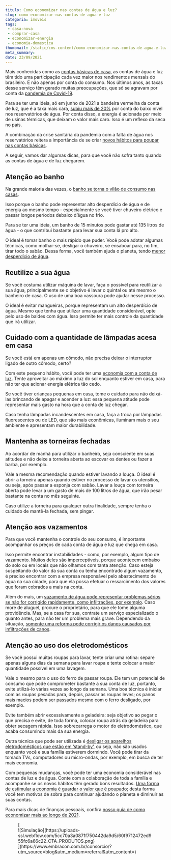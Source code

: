 ```yaml
---
titulo: Como economizar nas contas de água e luz?
slug: como-economizar-nas-contas-de-agua-e-luz
categoria: imoveis
tags:
 - casa-nova
 - comprar-casa
 - economizar-energia
 - economia-domestica
thumbnail: /static/cms-content/como-economizar-nas-contas-de-agua-e-luz.jpg
meta_summary: 
date: 23/09/2021
---
```

Mais conhecidas como as [contas básicas de casa](https://www.embracon.com.br/blog/como-economizar-nas-contas-de-casa-em-tempos-de-crise-economica), as contas de água e luz têm tido uma participação cada vez maior nos rendimentos mensais do brasileiro. E não apenas por conta do consumo. Nos últimos anos, as taxas desse serviço têm gerado muitas preocupações, que só se agravam por conta da [pandemia de Covid-19](https://www.embracon.com.br/blog/como-economizar-nas-contas-de-casa-em-tempos-de-crise-economica).

Para se ter uma ideia, só em junho de 2021 a bandeira vermelha da conta de luz, que é a taxa mais cara, [subiu mais de 20%](https://www1.folha.uol.com.br/mercado/2021/06/conta-de-luz-deve-subir-com-reajuste-acima-de-20-na-bandeira-vermelha.shtml) por conta do baixo nível nos reservatórios de água. Por conta disso, a energia é acionada por meio de usinas térmicas, que deixam o valor mais caro. Isso é um reflexo da seca no país.

A combinação da crise sanitária da pandemia com a falta de água nos reservatórios reitera a importância de se criar [novos hábitos para poupar nas contas básicas](https://www.embracon.com.br/blog/como-guardar-dinheiro-em-tempos-de-pandemia).

A seguir, vamos dar algumas dicas, para que você não sofra tanto quando as contas de água e de luz chegarem.

Atenção ao banho 
-----------------

Na grande maioria das vezes, o [banho se torna o vilão de consumo nas casas](https://www.embracon.com.br/blog/como-economizar-nos-principais-gastos-da-vida).

Isso porque o banho pode representar alto desperdício de água e de energia ao mesmo tempo - especialmente se você tiver chuveiro elétrico e passar longos períodos debaixo d’água no frio.

Para se ter uma ideia, um banho de 15 minutos pode gastar até 135 litros de água - o que contribui bastante para levar sua conta lá pro alto.

O ideal é tomar banho o mais rápido que puder. Você pode adotar algumas técnicas, como molhar-se, desligar o chuveiro, se ensaboar para, no fim, tirar todo o sabão. Dessa forma, você também ajuda o planeta, tendo [menor desperdício de água](https://www.embracon.com.br/blog/10-principais-dicas-para-transformar-sua-residencia-em-uma-casa-sustentavel).

Reutilize a sua água 
---------------------

Se você costuma utilizar máquina de lavar, faça o possível para reutilizar a sua água, principalmente se o objetivo é lavar o quintal ou até mesmo o banheiro de casa. O uso de uma boa vassoura pode ajudar nesse processo.

O ideal é evitar mangueiras, porque representam um alto desperdício de água. Mesmo que tenha que utilizar uma quantidade considerável, opte pelo uso de baldes com água. Isso permite ter mais controle da quantidade que irá utilizar.

Cuidado com a quantidade de lâmpadas acesa em casa 
---------------------------------------------------

Se você está em apenas um cômodo, não precisa deixar o interruptor ligado de outro cômodo, certo?

Com este pequeno hábito, você pode ter uma [economia com a conta de luz](https://www.embracon.com.br/blog/5-dicas-indispensaveis-para-voce-economizar-energia-eletrica). Tente aproveitar ao máximo a luz do sol enquanto estiver em casa, para não ter que acionar energia elétrica tão cedo.

Se você tiver crianças pequenas em casa, tome o cuidado para não deixá-las brincando de apagar e acender a luz: essa pequena atitude pode representar mais gasto na hora que a conta de luz chegar.

Caso tenha lâmpadas incandescentes em casa, faça a troca por lâmpadas fluorescentes ou de LED, que são mais econômicas, iluminam mais o seu ambiente e apresentam maior durabilidade.

Mantenha as torneiras fechadas 
-------------------------------

Ao acordar de manhã para utilizar o banheiro, seja consciente em suas atitudes e não deixe a torneira aberta ao escovar os dentes ou fazer a barba, por exemplo.

Vale a mesma recomendação quando estiver lavando a louça. O ideal é abrir a torneira apenas quando estiver no processo de lavar os utensílios, ou seja, após passar a esponja com sabão. Lavar a louça com torneira aberta pode levar a um gasto de mais de 100 litros de água, que irão pesar bastante na conta no mês seguinte.

Caso utilize a torneira para qualquer outra finalidade, sempre tenha o cuidado de mantê-la fechada, sem pingar.

Atenção aos vazamentos 
-----------------------

Para que você mantenha o controle do seu consumo, é importante acompanhar os preços de cada conta de água e luz que chega em casa.

Isso permite encontrar instabilidades - como, por exemplo, algum tipo de vazamento. Muitos deles são imperceptíveis, porque acontecem embaixo do solo ou em locais que não olhamos com tanta atenção. Caso esteja suspeitando do valor da sua conta ou tenha encontrado algum vazamento, é preciso encontrar com a empresa responsável pelo abastecimento de água na sua cidade, para que ela possa efetuar o ressarcimento dos valores que foram cobrados a mais na conta.

Além do mais, um [vazamento de água pode representar problemas sérios se não for corrigido rapidamente, como infiltrações, por exemplo](https://www.embracon.com.br/blog/saiba-o-que-fazer-para-evitar-infiltracao-na-sua-casa). Caso more de aluguel, procure o proprietário, para que ele tome alguma providência. Mas, se a casa for sua, contrate um serviço especializado o quanto antes, para não ter um problema mais grave. Dependendo da situação, [somente uma reforma pode corrigir os danos causados por infiltrações de canos](https://www.embracon.com.br/blog/manutencao-da-casa-como-realizar-e-qual-a-sua-importancia).

Atenção ao uso dos eletrodomésticos 
------------------------------------

Se você possui muitas roupas para lavar, tente criar uma rotina: separe apenas alguns dias da semana para lavar roupa e tente colocar a maior quantidade possível em uma lavagem.

Vale o mesmo para o uso do ferro de passar roupa. Ele tem um potencial de consumo que pode comprometer bastante a sua conta de luz, portanto, evite utilizá-lo várias vezes ao longo da semana. Uma boa técnica é iniciar com as roupas pesadas para, depois, passar as roupas leves; os panos mais macios podem ser passados mesmo com o ferro desligado, por exemplo.

Evite também abrir excessivamente a geladeira: seja objetivo ao pegar o que precisa e evite, de toda forma, colocar roupa atrás da geladeira para obter secagem rápida. Isso sobrecarrega o motor do eletrodoméstico, que acaba consumindo mais da sua energia.

Outra técnica que pode ser utilizada é [desligar os aparelhos eletrodomésticos que estão em ‘stand-by’](https://www.embracon.com.br/blog/dicas-para-comprar-eletrodomesticos-para-a-casa-nova), ou seja, não são usados enquanto você e sua família estiverem dormindo. Você pode tirar da tomada TVs, computadores ou micro-ondas, por exemplo, em busca de ter mais economia.

Com pequenas mudanças, você pode ter uma economia considerável nas contas de luz e de água. Conte com a colaboração de toda a família e acompanhe se os novos hábitos têm gerado bons resultados. [Uma forma de estimular a economia é guardar o valor que é poupado](https://www.embracon.com.br/blog/guia-definitivo-de-como-comecar-a-poupar); desta forma você tem motivos de sobra para continuar ajudando o planeta e diminuir as suas contas.

Para mais dicas de finanças pessoais, confira [nosso guia de como economizar mais ao longo de 2021](https://www.embracon.com.br/blog/como-planejar-se-financeiramente-para-comecar-a-conquistar-seus-objetivos-em-2021).

<figure class="w-richtext-figure-type-image w-richtext-align-center">[<div>![Simulação](https://uploads-ssl.webflow.com/5cc70a3a0871f750442da9d5/60f9712472ed955fc6a66c22_CTA_PRODUTOS.png)</div>](https://www.embracon.com.br/consorcio/?utm_source=blog&utm_medium=referral&utm_content=)</figure>

